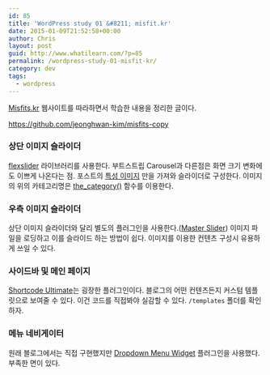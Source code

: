 ```yaml
---
id: 85
title: 'WordPress study 01 &#8211; misfit.kr'
date: 2015-01-09T21:52:58+00:00
author: Chris
layout: post
guid: http://www.whatilearn.com/?p=85
permalink: /wordpress-study-01-misfit-kr/
category: dev
tags:
  - wordpress
---
```

<a href="http://misfits.kr/">Misfits.kr</a> 웹사이트를 따라하면서 학습한 내용을 정리한 글이다.

<a href="https://github.com/jeonghwan-kim/misfits-copy">https://github.com/jeonghwan-kim/misfits-copy</a>

<h3>상단 이미지 슬라이더</h3>

<a href="http://www.woothemes.com/flexslider/">flexslider</a> 라이브러리를 사용한다. 부트스트립 Carousel과 다른점은 화면 크기 변화에도 이쁘게 나온다는 점. 포스트의 <a href="http://stackoverflow.com/questions/11261883/how-to-get-wordpress-post-featured-image-url">특성 이미지</a> 만을 가져와 슬라이더로 구성한다. 이미지의 위의 카테고리명은 <a href="http://codex.wordpress.org/Function_Reference/the_category">the_category()</a> 함수를 이용한다.

<h3>우측 이미지 슬라이더</h3>

상단 이미지 슬라이더와 달리 별도의 플러그인을 사용한다.(<a href="https://wordpress.org/plugins/master-slider/">Master Slider</a>) 이미지 파일을 로딩하고 이를 슬라이드 하는 방법이 쉽다. 이미지를 이용한 컨텐츠 구성시 유용하게 쓰일 수 있다.

<h3>사이드바 및 메인 페이지</h3>

<a href="https://wordpress.org/plugins/shortcodes-ultimate/">Shortcode Ultimate</a>는 굉장한 플러그인이다. 블로그의 어떤 컨텐츠든지 커스텀 템플릿으로 보여줄 수 있다. 이건 코드를 직접봐야 실감할 수 있다. <code>/templates</code> 폴더를 확인하자.

<h3>메뉴 네비게이터</h3>

원래 블로그에서는 직접 구현했지만 <a href="https://wordpress.org/plugins/dropdown-menu-widget/">Dropdown Menu Widget</a> 플러그인을 사용했다. 부족한 면이 있다.